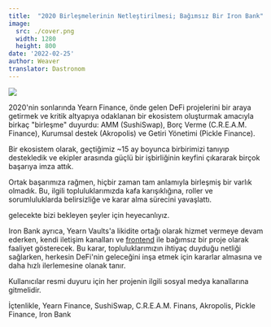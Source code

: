 ```yaml
---
title:  "2020 Birleşmelerinin Netleştirilmesi; Bağımsız Bir Iron Bank"
image:
  src: ./cover.png
  width: 1280
  height: 800
date: '2022-02-25'
author: Weaver
translator: Dastronom
---
```


![](cover.png?w=800&h=450)

2020'nin sonlarında Yearn Finance, önde gelen DeFi projelerini bir araya getirmek ve kritik altyapıya odaklanan bir ekosistem oluşturmak amacıyla birkaç "birleşme" duyurdu: AMM (SushiSwap), Borç Verme (C.R.E.A.M. Finance), Kurumsal destek (Akropolis) ve Getiri Yönetimi (Pickle Finance).

Bir ekosistem olarak, geçtiğimiz ~15 ay boyunca birbirimizi tanıyıp destekledik ve ekipler arasında güçlü bir işbirliğinin keyfini çıkararak birçok başarıya imza attık.

Ortak başarımıza rağmen, hiçbir zaman tam anlamıyla birleşmiş bir varlık olmadık. Bu, ilgili topluluklarımızda kafa karışıklığına, roller ve sorumluluklarda belirsizliğe ve karar alma sürecini yavaşlattı.

gelecekte bizi bekleyen şeyler için heyecanlıyız.

Iron Bank ayrıca, Yearn Vaults'a likidite ortağı olarak hizmet vermeye devam ederken, kendi iletişim kanalları ve [frontend](https://app.ib.xyz/) ile bağımsız bir proje olarak faaliyet gösterecek. Bu karar, topluluklarımızın ihtiyaç duyduğu netliği sağlarken, herkesin DeFi'nin geleceğini inşa etmek için kararlar almasına ve daha hızlı ilerlemesine olanak tanır.

Kullanıcılar resmi duyuru için her projenin ilgili sosyal medya kanallarına gitmelidir.

İçtenlikle,
Yearn Finance, SushiSwap, C.R.E.A.M. Finans, Akropolis, Pickle Finance, Iron Bank
